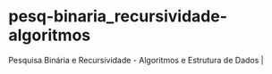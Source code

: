 # pesq-binaria_recursividade-algoritmos
Pesquisa Binária e Recursividade - Algoritmos e Estrutura de Dados |

